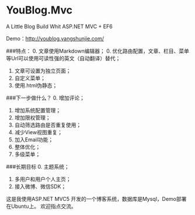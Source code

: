 # YouBlog.Mvc
A Little Blog Build Whit ASP.NET MVC + EF6

Demo：http://youblog.yangshunjie.com/

###特点：
0. 文章使用Markdown编辑器；
0. 优化路由配置，文章、栏目、菜单等Url可以使用可读性强的英文（自动翻译）替代；
1. 文章可设置为独立页面；
2. 自定义菜单；
3. 使用.html伪静态；

###下一步做什么？
0. 增加评论；
1. 增加系统配置管理；
2. 增加限权管理；
3. 自动筛选路由是否重复使用；
4. 减少View视图重复；
5. 加入Email功能；
6. 整体优化；
7. 多级菜单；

###长期目标
0. 主题系统；
1. 多用户和用户个人主页；
2. 接入微博、微信SDK；

这是我使用ASP.NET MVC5 开发的一个博客系统，数据库是Mysql，Demo部署在Ubuntu上。
欢迎指点交流。
